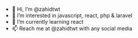 - 👋 Hi, I’m @zahidtwt
- 👀 I’m interested in javascript, react, php & laravel
- 🌱 I’m currently learning react
- 📫 Reach me at @zahidtwt with any social media
<!---
zahidtwt/zahidtwt is a ✨ special ✨ repository because its `README.md` (this file) appears on your GitHub profile.
You can click the Preview link to take a look at your changes.
--->
